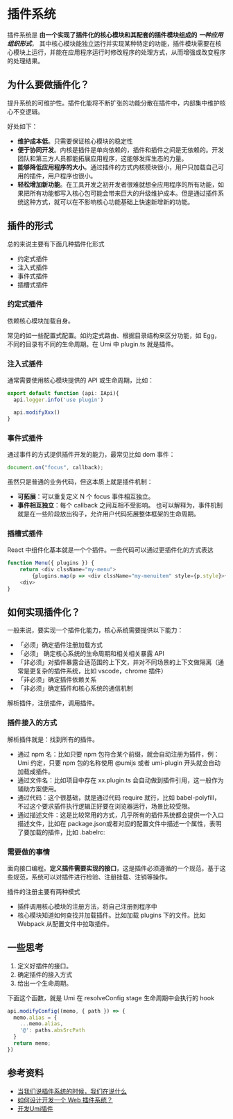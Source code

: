 # 插件系统
插件系统是 **由一个实现了插件化的核心模块和其配套的插件模块组成的** ***一种应用组织形式***， 其中核心模块能独立运行并实现某种特定的功能，插件模块需要在核心模块上运行，并能在应用程序运行时修改程序的处理方式，从而增强或改变程序的处理结果。


## 为什么要做插件化？
提升系统的可维护性。插件化能将不断扩张的功能分散在插件中，内部集中维护核心不变逻辑。

好处如下：
* **维护成本低**。只需要保证核心模块的稳定性
* **便于协同开发**。内核是插件是单向依赖的，插件和插件之间是无依赖的。开发团队和第三方人员都能拓展应用程序，这能够发挥生态的力量。
* **能够降低应用程序的大小**。通过插件的方式内核模块很小，用户只加载自己可用的插件，用户程序也很小。
* **轻松增加新功能**。在工具开发之初开发者很难就想全应用程序的所有功能，如果把所有功能都写入核心包可能会带来巨大的升级维护成本。但是通过插件系统这种方式，就可以在不影响核心功能基础上快速新增新的功能。



## 插件的形式
总的来说主要有下面几种插件化形式

* 约定式插件
* 注入式插件
* 事件式插件
* 插槽式插件 



### 约定式插件
依赖核心模块加载自身。

常见的如一些配置式配置。如约定式路由、根据目录结构来区分功能，如 Egg，不同的目录有不同的生命周期。在 Umi 中 plugin.ts 就是插件。



### 注入式插件
通常需要使用核心模块提供的 API 或生命周期，比如：
```typescript
export default function (api: IApi){
  api.logger.info('use plugin')

  api.modifyXxx()
}
```


### 事件式插件
通过事件的方式提供插件开发的能力，最常见比如 dom 事件：
```typescript
document.on("focus", callback);
```
虽然只是普通的业务代码，但这本质上就是插件机制：

* **可拓展**：可以重复定义 N 个 focus 事件相互独立。
* **事件相互独立**：每个 callback 之间互相不受影响。
也可以解释为，事件机制就是在一些阶段放出钩子，允许用户代码拓展整体框架的生命周期。


### 插槽式插件
React 中组件化基本就是一个个插件。一些代码可以通过更插件化的方式表达
```typescript
function Menu({ plugins }) {
	return <div clssName="my-menu">
		{plugins.map(p => <div clssName="my-menuitem" style={p.style}>{p.name}</div>)}
	<div>
}

```



## 如何实现插件化？
一般来说，要实现一个插件化能力，核心系统需要提供以下能力：
* 「必须」确定插件注册加载方式
* 「必须」 确定核心系统的生命周期和相关相关暴露 API
* 「非必须」对插件暴露合适范围的上下文，并对不同场景的上下文做隔离（通常是更复杂的插件系统，比如 vscode，chrome 插件）
* 「非必须」确定插件依赖关系
* 「非必须」确定插件和核心系统的通信机制


解析插件，注册插件，调用插件。



### 插件接入的方式
解析插件就是：找到所有的插件。
* 通过 npm 名：比如只要 npm 包符合某个前缀，就会自动注册为插件，例：Umi 约定，只要 npm 包的名称使用 @umijs 或者 umi-plugin 开头就会自动加载成插件。
* 通过文件名：比如项目中存在 xx.plugin.ts 会自动做到插件引用，这一般作为辅助方案使用。
* 通过代码：这个很基础，就是通过代码 require 就行，比如 babel-polyfill，不过这个要求插件执行逻辑正好要在浏览器运行，场景比较受限。
* 通过描述文件：这是比较常用的方式，几乎所有的插件系统都会提供一个入口描述文件，比如在 package.json或者对应的配置文件中描述一个属性，表明了要加载的插件，比如 .babelrc:



### 需要做的事情
面向接口编程。**定义插件需要实现的接口**，这是插件必须遵循的一个规范，基于这些规范，系统可以对插件进行检验、注册挂载、注销等操作。

插件的注册主要有两种模式
* 插件调用核心模块的注册方法，将自己注册到程序中
* 核心模块知道如何查找并加载插件。比如加载 plugins 下的文件。比如 Webpack 从配置文件中拉取插件。


## 一些思考

1. 定义好插件的接口。
2. 确定插件的接入方式
3. 给出一个生命周期。

下面这个函数，就是 Umi 在 resolveConfig stage 生命周期中会执行的 hook
```typescript
api.modifyConfig((memo, { path }) => {
  memo.alias = {
    ...memo.alias,
    '@': paths.absSrcPath
  }
  return memo;
})
```

## 参考资料
* [当我们说插件系统的时候，我们在说什么](https://juejin.cn/post/7209852595001884730#heading-5)
* [如何设计开发一个 Web 插件系统？](https://juejin.cn/post/6969467348184989727#heading-21)
* [开发Umi插件](https://umijs.org/docs/guides/plugins)
